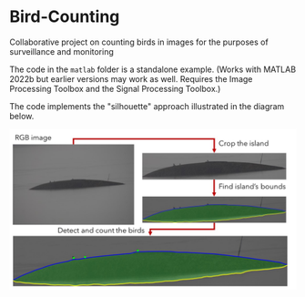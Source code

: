 # Bird-Counting
Collaborative project on counting birds in images for the purposes of surveillance and monitoring

The code in the `matlab` folder is a standalone example. (Works with MATLAB 2022b but earlier versions may work as well. Requires the Image Processing Toolbox and the Signal Processing Toolbox.) 
  
The code implements the "silhouette" approach illustrated in the diagram below.
<!--- ![Silhouette approach](SilhouetteMethodDiagram.jpg) --->

<img src="SilhouetteMethodDiagram.jpg" alt="drawing" width="600"/>
